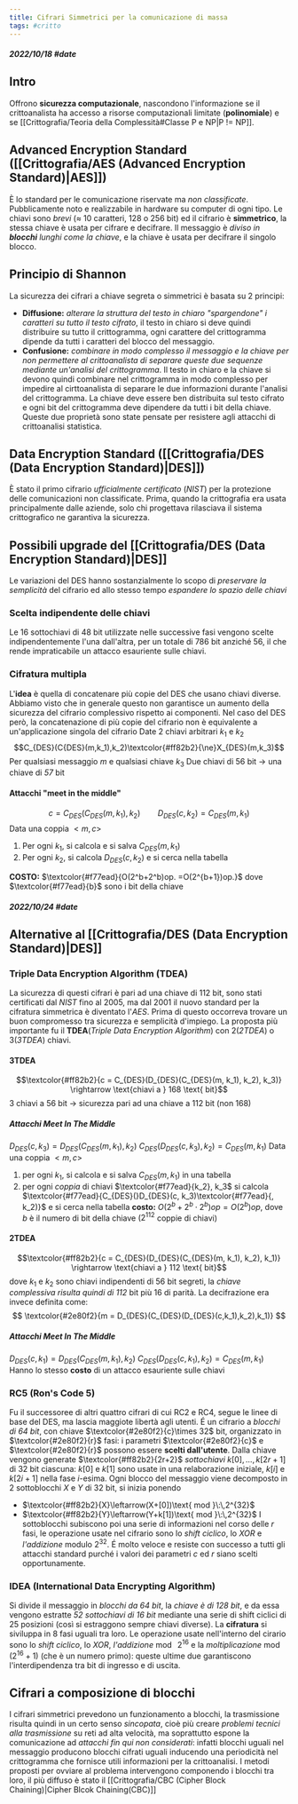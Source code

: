 ```yaml
---
title: Cifrari Simmetrici per la comunicazione di massa
tags: #critto
---
```

##### 2022/10/18 #date 
## Intro
Offrono **sicurezza computazionale**, nascondono l'informazione se il crittoanalista ha accesso a risorse computazionali limitate (**polinomiale**) e se [[Crittografia/Teoria della Complessità#Classe P e NP|P != NP]].
## Advanced Encryption Standard ([[Crittografia/AES (Advanced Encryption Standard)|AES]])
È lo standard per le comunicazione riservate ma *non classificate*. Pubblicamente noto e realizzabile in hardware su computer di ogni tipo. Le chiavi sono *brevi* ($\approx$ 10 caratteri, 128 o 256 bit) ed il cifrario è **simmetrico**, la stessa chiave è usata per cifrare e decifrare.
Il messaggio è *diviso in **blocchi** lunghi come la chiave*, e la chiave è usata per decifrare il singolo blocco.
## Principio di Shannon
La sicurezza dei cifrari a chiave segreta o simmetrici è basata su 2 principi:
- **Diffusione:** *alterare la struttura del testo in chiaro "spargendone" i caratteri su tutto il testo cifrato*, il testo in chiaro si deve quindi distribuire su tutto il crittogramma, ogni carattere del crittogramma dipende da tutti i caratteri del blocco del messaggio.
- **Confusione:** *combinare in modo complesso il messaggio e la chiave per non permettere al crittoanalista di separare queste due sequenze mediante un'analisi del crittogramma*. Il testo in chiaro e la chiave si devono quindi combinare nel crittogramma in modo complesso per impedire al cirttoanalista di separare le due informazioni durante l'analisi del crittogramma. La chiave deve essere ben distribuita sul testo cifrato e ogni bit del crittogramma deve dipendere da tutti i bit della chiave.
Queste due proprietà sono state pensate per resistere agli attacchi di crittoanalisi statistica.
## Data Encryption Standard ([[Crittografia/DES (Data Encryption Standard)|DES]])
È stato il primo cifrario *ufficialmente certificato* (*NIST*) per la protezione delle comunicazioni non classificate. Prima, quando la crittografia era usata principalmente dalle aziende, solo chi progettava rilasciava il sistema crittografico ne garantiva la sicurezza.
## Possibili upgrade del [[Crittografia/DES (Data Encryption Standard)|DES]]
Le variazioni del DES hanno sostanzialmente lo scopo di *preservare la semplicità* del cifrario ed allo stesso tempo *espandere lo spazio delle chiavi*
### Scelta indipendente delle chiavi
Le 16 sottochiavi di 48 bit utilizzate nelle successive fasi vengono scelte indipendentemente l'una dall'altra, per un totale di 786 bit anziché 56, il che rende impraticabile un attacco esauriente sulle chiavi.
### Cifratura multipla
L'**idea** è quella di concatenare più copie del DES che usano chiavi diverse. Abbiamo visto che in generale questo non garantisce un aumento della sicurezza del cifrario complessivo rispetto ai componenti. Nel caso del DES però, la concatenazione di più copie del cifrario non è equivalente a un'applicazione singola del cifrario
	Date 2 chiavi arbitrari $k_1$ e $k_2$ $$C_{DES}(C{DES}(m,k_1),k_2)\textcolor{#ff82b2}{\ne}X_{DES}(m,k_3)$$
	Per qualsiasi messaggio $m$ e qualsiasi chiave $k_3$
	Due chiavi di 56 bit -> una chiave di *57* bit
#### Attacchi "meet in the middle"
$$
c=C_{DES}(C_{DES}(m,k_1),k_2) \:\:\:\:\:\:\:\: D_{DES}(c,k_2)=C_{DES}(m,k_1)
$$
Data una coppia $<m,c>$
1. Per ogni $k_1$, si calcola e si salva $C_{DES}(m,k_1)$
2. Per ogni $k_2$, si calcola $D_{DES}(c,k_2)$ e si cerca nella tabella

**COSTO:** $\textcolor{#f77ead}{O(2^b+2^b)op. =O(2^{b+1})op.}$ dove $\textcolor{#f77ead}{b}$ sono i bit della chiave
##### 2022/10/24 #date
## Alternative al [[Crittografia/DES (Data Encryption Standard)|DES]]
### Triple Data Encryption Algorithm (TDEA)
La sicurezza di questi cifrari è pari ad una chiave di $112$ bit, sono stati certificati dal *NIST* fino al 2005, ma dal 2001 il nuovo standard per la cifratura simmetrica è diventato l'*AES*. Prima di questo occorreva trovare un buon compromesso tra sicurezza e semplicità d'impiego. La proposta più importante fu il **TDEA**(*Triple Data Encryption Algorithm*) con 2(*2TDEA*) o 3(*3TDEA*) chiavi.
#### 3TDEA
$$\textcolor{#ff82b2}{c = C_{DES}(D_{DES}(C_{DES}(m, k_1), k_2), k_3)} \rightarrow \text{chiavi a } 168 \text{ bit}$$
3 chiavi a 56 bit -> sicurezza pari ad una chiave a 112 bit (non 168)
##### Attacchi Meet In The Middle
$D_{DES}(c, k_3)=D_{DES}(C_{DES}(m, k_1), k_2)$
$C_{DES}(D_{DES}(c, k_3), k_2) = C_{DES}(m, k_1)$
Data una coppia $<m, c>$
1. per ogni $k_1$, si calcola e si salva $C_{DES}(m, k_1)$ in una tabella
2. per ogni *coppia* di chiavi $\textcolor{#f77ead}{k_2}, k_3$ si calcola $\textcolor{#f77ead}{C_{DES}(}D_{DES}(c, k_3)\textcolor{#f77ead}{, k_2)}$ e si cerca nella tabella
**costo:** $O(2^b+2^b\cdot 2^b) op = O(2^b)op$, dove $b$ è il numero di bit della chiave ($2^{112}$ coppie di chiavi)
#### 2TDEA
$$\textcolor{#ff82b2}{c = C_{DES}(D_{DES}(C_{DES}(m, k_1), k_2), k_1)} \rightarrow \text{chiavi a } 112 \text{ bit}$$
dove $k_1$ e $k_2$ sono chiavi indipendenti di 56 bit segreti, la *chiave complessiva risulta quindi di 112* bit più 16 di parità.
La decifrazione era invece definita come:
$$
\textcolor{#2e80f2}{m = D_{DES}(C_{DES}(D_{DES}(c,k_1),k_2),k_1)}
$$
##### Attacchi Meet In The Middle
$D_{DES}(c, k_1)=D_{DES}(C_{DES}(m, k_1), k_2)$
$C_{DES}(D_{DES}(c, k_1), k_2)=C_{DES}(m, k_1)$
Hanno lo stesso **costo** di un attacco esauriente sulle chiavi
### RC5 (Ron's Code 5)
Fu il successoree di altri quattro cifrari di cui RC2 e RC4, segue le linee di base del DES, ma lascia maggiote libertà agli utenti. É un cifrario a *blocchi di 64 bit*, con chiave $\textcolor{#2e80f2}{c}\times 32$ bit, organizzato in $\textcolor{#2e80f2}{r}$ fasi: i parametri $\textcolor{#2e80f2}{c}$ e $\textcolor{#2e80f2}{r}$ possono essere **scelti dall'utente**.
Dalla chiave vengono generate $\textcolor{#ff82b2}{2r+2}$ *sottochiavi* $k[0], \dots, k[2r+1]$ di 32 bit ciascuna: $k[0]$ e $k[1]$ sono usate in una relaborazione iniziale, $k[i]$ e $k[2i+1]$ nella fase $i$-esima. 
Ogni blocco del messaggio viene decomposto in 2 sottoblocchi $X$ e $Y$ di 32 bit, si inizia ponendo
- $\textcolor{#ff82b2}{X}\leftarrow(X+[0])\text{ mod }\:\,2^{32}$
- $\textcolor{#ff82b2}{Y}\leftarrow(Y+k[1])\text{ mod }\:\,2^{32}$
I sottoblocchi subiscono poi una serie di informazioni nel corso delle $r$ fasi, le operazione usate nel cifrario sono lo *shift ciclico*, lo *XOR* e *l'addizione* modulo $2^{32}$. É molto veloce e resiste con successo a tutti gli attacchi standard purché i valori dei parametri $c$ ed $r$ siano scelti opportunamente.
### IDEA (International Data Encrypting Algorithm)
Si divide il messaggio in *blocchi da 64 bit*, la *chiave è di 128 bit*, e da essa vengono estratte *52 sottochiavi di 16 bit* mediante una serie di shift ciclici di 25 posizioni (così si estraggono sempre chiavi diverse).
La **cifratura** si siviluppa in 8 fasi uguali tra loro. Le operazione usate nell'interno del cirario sono lo *shift ciclico*, lo *XOR*, *l'addizione* $\text{ mod }\:\,2^{16}$ e la *moltiplicazione* $\text{ mod }\:\,(2^{16}+1)$ (che è un numero primo): queste ultime due garantiscono l'interdipendenza tra bit di ingresso e di uscita.
## Cifrari a composizione di blocchi
I cifrari simmetrici prevedono un funzionamento a blocchi, la trasmissione risulta quindi in un certo senso *sincopata*, cioè più creare *problemi tecnici alla trasmissione* su reti ad alta velocità, ma soprattutto espone la comunicazione ad *attacchi fin qui non considerati*: infatti blocchi uguali nel messaggio producono blocchi cifrati uguali inducendo una periodicità nel crittogramma che fornisce utili informazioni per la crittoanalisi. I metodi proposti per ovviare al problema intervengono componendo i blocchi tra loro, il più diffuso è stato il [[Crittografia/CBC (Cipher Block Chaining)|Cipher Blcok Chaining(CBC)]]